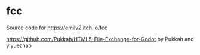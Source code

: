 # fcc
Source code for https://emily2.itch.io/fcc

https://github.com/Pukkah/HTML5-File-Exchange-for-Godot by Pukkah and yiyuezhao
